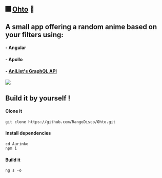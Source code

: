 ## :fireworks: [Ohto](https://www.ohto.fun) :sparkler:

## A small app offering a random anime based on your filters using:

#### - Angular

#### - Apollo

#### - [AniList's GraphQL API](https://github.com/AniList/ApiV2-GraphQL-Docs)
![](https://i.imgur.com/3c1BjZl.png)
## Build it by yourself !

#### Clone it

`git clone https://github.com/RangoDisco/Ohto.git`

#### Install dependencies

```
cd Aurinko
npm i
```

#### Build it

`ng s -o`
